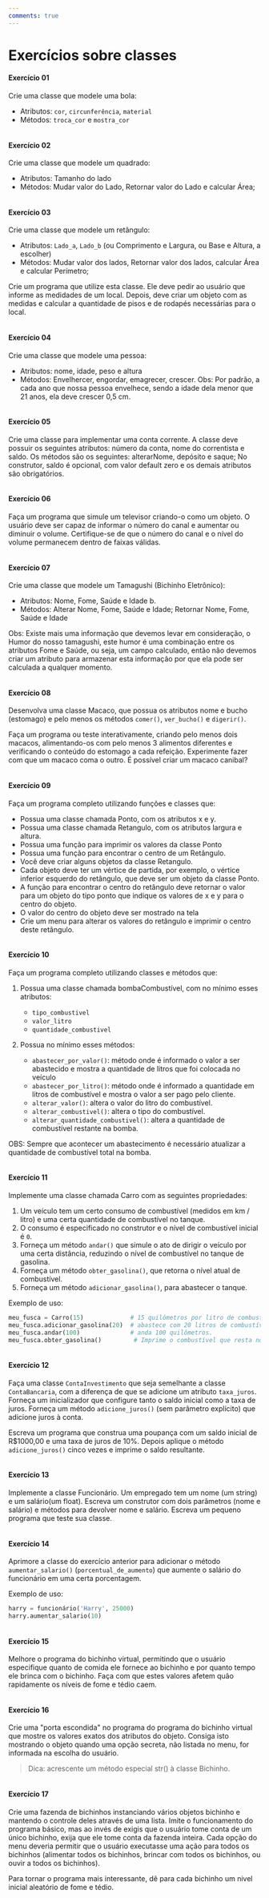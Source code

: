 ```yaml
---
comments: true
---
```


# Exercícios sobre classes

#### Exercício 01

Crie uma classe que modele uma bola:

- Atributos: `cor`, `circunferência`, `material`
- Métodos: `troca_cor` e `mostra_cor`

```pyodide
```

#### Exercício 02

Crie uma classe que modele um quadrado:

- Atributos: Tamanho do lado
- Métodos: Mudar valor do Lado, Retornar valor do Lado e calcular Área;

```pyodide
```

#### Exercício 03

Crie uma classe que modele um retângulo:

- Atributos: `Lado_a`, `Lado_b` (ou Comprimento e Largura, ou Base e Altura, a escolher)
- Métodos: Mudar valor dos lados, Retornar valor dos lados, calcular Área e calcular Perímetro;

Crie um programa que utilize esta classe. Ele deve pedir ao usuário que informe as medidades de um local. Depois, deve criar um objeto com as medidas e calcular a quantidade de pisos e de rodapés necessárias para o local.

```pyodide
```

#### Exercício 04

Crie uma classe que modele uma pessoa:

- Atributos: nome, idade, peso e altura
- Métodos: Envelhercer, engordar, emagrecer, crescer. Obs: Por padrão, a cada ano que nossa pessoa envelhece, sendo a idade dela menor que 21 anos, ela deve crescer 0,5 cm.

```pyodide
```

#### Exercício 05

Crie uma classe para implementar uma conta corrente. A classe deve possuir os seguintes atributos: número da conta, nome do correntista e saldo. Os métodos são os seguintes: alterarNome, depósito e saque; No construtor, saldo é opcional, com valor default zero e os demais atributos são obrigatórios.

```pyodide
```

#### Exercício 06

Faça um programa que simule um televisor criando-o como um objeto. O usuário deve ser capaz de informar o número do canal e aumentar ou diminuir o volume. Certifique-se de que o número do canal e o nível do volume permanecem dentro de faixas válidas.

```pyodide
```

#### Exercício 07

Crie uma classe que modele um Tamagushi (Bichinho Eletrônico):

- Atributos: Nome, Fome, Saúde e Idade b.
- Métodos: Alterar Nome, Fome, Saúde e Idade; Retornar Nome, Fome, Saúde e Idade

Obs: Existe mais uma informação que devemos levar em consideração, o Humor do nosso tamagushi, este humor é uma combinação entre os atributos Fome e Saúde, ou seja, um campo calculado, então não devemos criar um atributo para armazenar esta informação por que ela pode ser calculada a qualquer momento. 

```pyodide
```

#### Exercício 08

Desenvolva uma classe Macaco, que possua os atributos nome e bucho (estomago) e pelo menos os métodos `comer()`, `ver_bucho()` e `digerir()`.

Faça um programa ou teste interativamente, criando pelo menos dois macacos, alimentando-os com pelo menos 3 alimentos diferentes e verificando o conteúdo do estomago a cada refeição. Experimente fazer com que um macaco coma o outro. É possível criar um macaco canibal?


```pyodide
```

#### Exercício 09

Faça um programa completo utilizando funções e classes que:

- Possua uma classe chamada Ponto, com os atributos x e y.
- Possua uma classe chamada Retangulo, com os atributos largura e altura.
- Possua uma função para imprimir os valores da classe Ponto
- Possua uma função para encontrar o centro de um Retângulo.
- Você deve criar alguns objetos da classe Retangulo.
- Cada objeto deve ter um vértice de partida, por exemplo, o vértice inferior esquerdo do retângulo, que deve ser um objeto da classe Ponto.
- A função para encontrar o centro do retângulo deve retornar o valor para um objeto do tipo ponto que indique os valores de x e y para o centro do objeto.
- O valor do centro do objeto deve ser mostrado na tela
- Crie um menu para alterar os valores do retângulo e imprimir o centro deste retângulo. 

```pyodide
```

#### Exercício 10

Faça um programa completo utilizando classes e métodos que:

1. Possua uma classe chamada bombaCombustível, com no mínimo esses atributos:
    - `tipo_combustivel`
	- `valor_litro`
	- `quantidade_combustivel`

2. Possua no mínimo esses métodos:
    - `abastecer_por_valor()`: método onde é informado o valor a ser abastecido e mostra a quantidade de litros que foi colocada no veículo
	- `abastecer_por_litro()`: método onde é informado a quantidade em litros de combustível e mostra o valor a ser pago pelo cliente.
	- `alterar_valor()`: altera o valor do litro do combustível.
	- `alterar_combustivel()`: altera o tipo do combustível.
	- `alterar_quantidade_combustivel()`: altera a quantidade de combustível restante na bomba. 

OBS: Sempre que acontecer um abastecimento é necessário atualizar a quantidade de combustível total na bomba. 

```pyodide
```

#### Exercício 11

Implemente uma classe chamada Carro com as seguintes propriedades:

1. Um veículo tem um certo consumo de combustível (medidos em km / litro) e uma certa quantidade de combustível no tanque.
2. O consumo é especificado no construtor e o nível de combustível inicial é `0`.
3. Forneça um método `andar()` que simule o ato de dirigir o veículo por uma certa distância, reduzindo o nível de combustível no tanque de gasolina.
4. Forneça um método `obter_gasolina()`, que retorna o nível atual de combustível.
5. Forneça um método `adicionar_gasolina()`, para abastecer o tanque.

Exemplo de uso:
```python
meu_fusca = Carro(15)             # 15 quilômetros por litro de combustível. 
meu_fusca.adicionar_gasolina(20)  # abastece com 20 litros de combustível. 
meu_fusca.andar(100)              # anda 100 quilômetros.
meu_fusca.obter_gasolina()         # Imprime o combustível que resta no tanque.
```

```pyodide
```

#### Exercício 12

Faça uma classe `ContaInvestimento` que seja semelhante a classe `ContaBancaria`, com a diferença de que se adicione um atributo `taxa_juros`. Forneça um inicializador que configure tanto o saldo inicial como a taxa de juros. Forneça um método `adicione_juros()` (sem parâmetro explícito) que adicione juros à conta.

Escreva um programa que construa uma poupança com um saldo inicial de R$1000,00 e uma taxa de juros de 10%. Depois aplique o método `adicione_juros()` cinco vezes e imprime o saldo resultante.

```pyodide
```

#### Exercício 13

Implemente a classe Funcionário. Um empregado tem um nome (um string) e um salário(um float). Escreva um construtor com dois parâmetros (nome e salário) e métodos para devolver nome e salário. Escreva um pequeno programa que teste sua classe.

```pyodide
```

#### Exercício 14

Aprimore a classe do exercício anterior para adicionar o método `aumentar_salario()` (`porcentual_de_aumento`) que aumente o salário do funcionário em uma certa porcentagem.

Exemplo de uso:

```python
harry = funcionário('Harry', 25000)
harry.aumentar_salario(10)
```

```pyodide
```

#### Exercício 15

Melhore o programa do bichinho virtual, permitindo que o usuário especifique quanto de comida ele fornece ao bichinho e por quanto tempo ele brinca com o bichinho. Faça com que estes valores afetem quão rapidamente os níveis de fome e tédio caem.

```pyodide
```

#### Exercício 16

Crie uma "porta escondida" no programa do programa do bichinho virtual que mostre os valores exatos dos atributos do objeto. Consiga isto mostrando o objeto quando uma opção secreta, não listada no menu, for informada na escolha do usuário.

> Dica: acrescente um método especial str() à classe Bichinho.

```pyodide
```

#### Exercício 17

Crie uma fazenda de bichinhos instanciando vários objetos bichinho e mantendo o controle deles através de uma lista. Imite o funcionamento do programa básico, mas ao invés de exigis que o usuário tome conta de um único bichinho, exija que ele tome conta da fazenda inteira. Cada opção do menu deveria permitir que o usuário executasse uma ação para todos os bichinhos (alimentar todos os bichinhos, brincar com todos os bichinhos, ou ouvir a todos os bichinhos).

Para tornar o programa mais interessante, dê para cada bichinho um nivel inicial aleatório de fome e tédio. 

```pyodide
```
